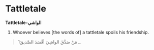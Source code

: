Tattletale
==========

**Tattletale-الواشي**

1. Whoever believes [the words of] a tattletale spoils his friendship.

> 1ـ مَنْ صَدَّقَ الواشِيَ أفْسَدَ الصَّديقَ.


